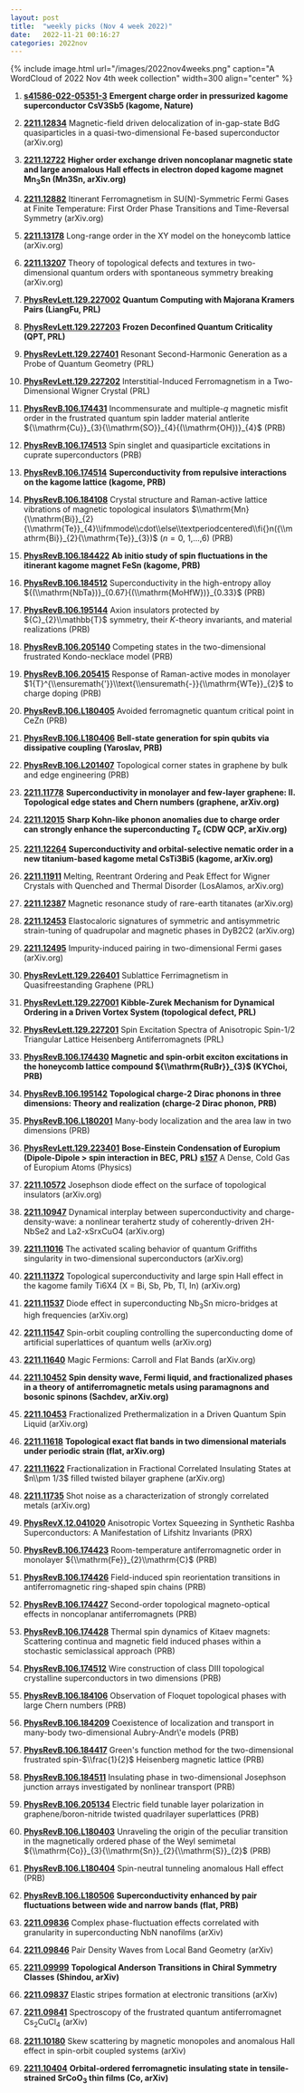 ```yaml
---
layout: post
title:  "weekly picks (Nov 4 week 2022)"
date:   2022-11-21 00:16:27
categories: 2022nov
---
```


{% include image.html url="/images/2022nov4weeks.png" caption="A WordCloud of 2022 Nov 4th week collection" width=300 align="center" %}




1. **[s41586-022-05351-3](https://www.nature.com/articles/s41586-022-05351-3)** **Emergent charge order in pressurized kagome superconductor CsV3Sb5 (kagome, Nature)**




1. **[2211.12834](http://arxiv.org/abs/2211.12834)** Magnetic-field driven delocalization of in-gap-state BdG quasiparticles in a quasi-two-dimensional Fe-based superconductor (arXiv.org)

1. **[2211.12722](http://arxiv.org/abs/2211.12722)** **Higher order exchange driven noncoplanar magnetic state and large anomalous Hall effects in electron doped kagome magnet Mn$_3$Sn (Mn3Sn, arXiv.org)**

1. **[2211.12882](http://arxiv.org/abs/2211.12882)** Itinerant Ferromagnetism in SU(N)-Symmetric Fermi Gases at Finite Temperature: First Order Phase Transitions and Time-Reversal Symmetry (arXiv.org)

1. **[2211.13178](http://arxiv.org/abs/2211.13178)** Long-range order in the XY model on the honeycomb lattice (arXiv.org)

1. **[2211.13207](http://arxiv.org/abs/2211.13207)** Theory of topological defects and textures in two-dimensional quantum orders with spontaneous symmetry breaking (arXiv.org)

1. **[PhysRevLett.129.227002](https://link.aps.org/doi/10.1103/PhysRevLett.129.227002)** **Quantum Computing with Majorana Kramers Pairs (LiangFu, PRL)**

1. **[PhysRevLett.129.227203](https://link.aps.org/doi/10.1103/PhysRevLett.129.227203)** **Frozen Deconfined Quantum Criticality (QPT, PRL)**

1. **[PhysRevLett.129.227401](https://link.aps.org/doi/10.1103/PhysRevLett.129.227401)** Resonant Second-Harmonic Generation as a Probe of Quantum Geometry (PRL)

1. **[PhysRevLett.129.227202](https://link.aps.org/doi/10.1103/PhysRevLett.129.227202)** Interstitial-Induced Ferromagnetism in a Two-Dimensional Wigner Crystal (PRL)

1. **[PhysRevB.106.174431](https://link.aps.org/doi/10.1103/PhysRevB.106.174431)** Incommensurate and multiple-$q$ magnetic misfit order in the frustrated quantum spin ladder material antlerite ${\\mathrm{Cu}}_{3}{\\mathrm{SO}}_{4}{(\\mathrm{OH})}_{4}$ (PRB)

1. **[PhysRevB.106.174513](https://link.aps.org/doi/10.1103/PhysRevB.106.174513)** Spin singlet and quasiparticle excitations in cuprate superconductors (PRB)

1. **[PhysRevB.106.174514](https://link.aps.org/doi/10.1103/PhysRevB.106.174514)** **Superconductivity from repulsive interactions on the kagome lattice (kagome, PRB)**

1. **[PhysRevB.106.184108](https://link.aps.org/doi/10.1103/PhysRevB.106.184108)** Crystal structure and Raman-active lattice vibrations of magnetic topological insulators $\\mathrm{Mn}{\\mathrm{Bi}}_{2}{\\mathrm{Te}}_{4}\\ifmmode\\cdot\\else\\textperiodcentered\\fi{}n({\\mathrm{Bi}}_{2}{\\mathrm{Te}}_{3})$ ($n=0$, 1,...,6) (PRB)

1. **[PhysRevB.106.184422](https://link.aps.org/doi/10.1103/PhysRevB.106.184422)** **Ab initio study of spin fluctuations in the itinerant kagome magnet FeSn (kagome, PRB)**

1. **[PhysRevB.106.184512](https://link.aps.org/doi/10.1103/PhysRevB.106.184512)** Superconductivity in the high-entropy alloy ${(\\mathrm{NbTa})}_{0.67}{(\\mathrm{MoHfW})}_{0.33}$ (PRB)

1. **[PhysRevB.106.195144](https://link.aps.org/doi/10.1103/PhysRevB.106.195144)** Axion insulators protected by ${C}_{2}\\mathbb{T}$ symmetry, their $K$-theory invariants, and material realizations (PRB)

1. **[PhysRevB.106.205140](https://link.aps.org/doi/10.1103/PhysRevB.106.205140)** Competing states in the two-dimensional frustrated Kondo-necklace model (PRB)

1. **[PhysRevB.106.205415](https://link.aps.org/doi/10.1103/PhysRevB.106.205415)** Response of Raman-active modes in monolayer $1{T}^{\\ensuremath{'}}\\text{\\ensuremath{-}}{\\mathrm{WTe}}_{2}$ to charge doping (PRB)

1. **[PhysRevB.106.L180405](https://link.aps.org/doi/10.1103/PhysRevB.106.L180405)** Avoided ferromagnetic quantum critical point in CeZn (PRB)

1. **[PhysRevB.106.L180406](https://link.aps.org/doi/10.1103/PhysRevB.106.L180406)** **Bell-state generation for spin qubits via dissipative coupling (Yaroslav, PRB)**

1. **[PhysRevB.106.L201407](https://link.aps.org/doi/10.1103/PhysRevB.106.L201407)** Topological corner states in graphene by bulk and edge engineering (PRB)




1. **[2211.11778](http://arxiv.org/abs/2211.11778)** **Superconductivity in monolayer and few-layer graphene: II. Topological edge states and Chern numbers (graphene, arXiv.org)**

1. **[2211.12015](http://arxiv.org/abs/2211.12015)** **Sharp Kohn-like phonon anomalies due to charge order can strongly enhance the superconducting $T_c$ (CDW QCP, arXiv.org)**

1. **[2211.12264](http://arxiv.org/abs/2211.12264)** **Superconductivity and orbital-selective nematic order in a new titanium-based kagome metal CsTi3Bi5 (kagome, arXiv.org)**

1. **[2211.11911](http://arxiv.org/abs/2211.11911)** Melting, Reentrant Ordering and Peak Effect for Wigner Crystals with Quenched and Thermal Disorder (LosAlamos, arXiv.org)

1. **[2211.12387](http://arxiv.org/abs/2211.12387)** Magnetic resonance study of rare-earth titanates (arXiv.org)

1. **[2211.12453](http://arxiv.org/abs/2211.12453)** Elastocaloric signatures of symmetric and antisymmetric strain-tuning of quadrupolar and magnetic phases in DyB2C2 (arXiv.org)

1. **[2211.12495](http://arxiv.org/abs/2211.12495)** Impurity-induced pairing in two-dimensional Fermi gases (arXiv.org)

1. **[PhysRevLett.129.226401](https://link.aps.org/doi/10.1103/PhysRevLett.129.226401)** Sublattice Ferrimagnetism in Quasifreestanding Graphene (PRL)

1. **[PhysRevLett.129.227001](https://link.aps.org/doi/10.1103/PhysRevLett.129.227001)** **Kibble-Zurek Mechanism for Dynamical Ordering in a Driven Vortex System (topological defect, PRL)**

1. **[PhysRevLett.129.227201](https://link.aps.org/doi/10.1103/PhysRevLett.129.227201)** Spin Excitation Spectra of Anisotropic Spin-$1/2$ Triangular Lattice Heisenberg Antiferromagnets (PRL)

1. **[PhysRevB.106.174430](https://link.aps.org/doi/10.1103/PhysRevB.106.174430)** **Magnetic and spin-orbit exciton excitations in the honeycomb lattice compound ${\\mathrm{RuBr}}_{3}$ (KYChoi, PRB)**

1. **[PhysRevB.106.195142](https://link.aps.org/doi/10.1103/PhysRevB.106.195142)** **Topological charge-2 Dirac phonons in three dimensions: Theory and realization (charge-2 Dirac phonon, PRB)**

1. **[PhysRevB.106.L180201](https://link.aps.org/doi/10.1103/PhysRevB.106.L180201)** Many-body localization and the area law in two dimensions (PRB)

1. **[PhysRevLett.129.223401](https://link.aps.org/doi/10.1103/PhysRevLett.129.223401)** **Bose-Einstein Condensation of Europium (Dipole-Dipole > spin interaction in BEC, PRL)** **[s157](https://physics.aps.org/articles/v15/s157)** A Dense, Cold Gas of Europium Atoms (Physics)








1. **[2211.10572](http://arxiv.org/abs/2211.10572)** Josephson diode effect on the surface of topological insulators (arXiv.org)

1. **[2211.10947](http://arxiv.org/abs/2211.10947)** Dynamical interplay between superconductivity and charge-density-wave: a nonlinear terahertz study of coherently-driven 2H-NbSe2 and La2-xSrxCuO4 (arXiv.org)

1. **[2211.11016](http://arxiv.org/abs/2211.11016)** The activated scaling behavior of quantum Griffiths singularity in two-dimensional superconductors (arXiv.org)

1. **[2211.11372](http://arxiv.org/abs/2211.11372)** Topological superconductivity and large spin Hall effect in the kagome family Ti6X4 (X = Bi, Sb, Pb, Tl, In) (arXiv.org)

1. **[2211.11537](http://arxiv.org/abs/2211.11537)** Diode effect in superconducting Nb$_3$Sn micro-bridges at high frequencies (arXiv.org)

1. **[2211.11547](http://arxiv.org/abs/2211.11547)** Spin-orbit coupling controlling the superconducting dome of artificial superlattices of quantum wells (arXiv.org)

1. **[2211.11640](http://arxiv.org/abs/2211.11640)** Magic Fermions: Carroll and Flat Bands (arXiv.org)

1. **[2211.10452](http://arxiv.org/abs/2211.10452)** **Spin density wave, Fermi liquid, and fractionalized phases in a theory of antiferromagnetic metals using paramagnons and bosonic spinons (Sachdev, arXiv.org)**

1. **[2211.10453](http://arxiv.org/abs/2211.10453)** Fractionalized Prethermalization in a Driven Quantum Spin Liquid (arXiv.org)

1. **[2211.11618](http://arxiv.org/abs/2211.11618)** **Topological exact flat bands in two dimensional materials under periodic strain (flat, arXiv.org)**

1. **[2211.11622](http://arxiv.org/abs/2211.11622)** Fractionalization in Fractional Correlated Insulating States at $n\\pm 1/3$ filled twisted bilayer graphene (arXiv.org)

1. **[2211.11735](http://arxiv.org/abs/2211.11735)** Shot noise as a characterization of strongly correlated metals (arXiv.org)

1. **[PhysRevX.12.041020](https://link.aps.org/doi/10.1103/PhysRevX.12.041020)** Anisotropic Vortex Squeezing in Synthetic Rashba Superconductors: A Manifestation of Lifshitz Invariants (PRX)

1. **[PhysRevB.106.174423](https://link.aps.org/doi/10.1103/PhysRevB.106.174423)** Room-temperature antiferromagnetic order in monolayer ${\\mathrm{Fe}}_{2}\\mathrm{C}$ (PRB)

1. **[PhysRevB.106.174426](https://link.aps.org/doi/10.1103/PhysRevB.106.174426)** Field-induced spin reorientation transitions in antiferromagnetic ring-shaped spin chains (PRB)

1. **[PhysRevB.106.174427](https://link.aps.org/doi/10.1103/PhysRevB.106.174427)** Second-order topological magneto-optical effects in noncoplanar antiferromagnets (PRB)

1. **[PhysRevB.106.174428](https://link.aps.org/doi/10.1103/PhysRevB.106.174428)** Thermal spin dynamics of Kitaev magnets: Scattering continua and magnetic field induced phases within a stochastic semiclassical approach (PRB)

1. **[PhysRevB.106.174512](https://link.aps.org/doi/10.1103/PhysRevB.106.174512)** Wire construction of class DIII topological crystalline superconductors in two dimensions (PRB)

1. **[PhysRevB.106.184106](https://link.aps.org/doi/10.1103/PhysRevB.106.184106)** Observation of Floquet topological phases with large Chern numbers (PRB)

1. **[PhysRevB.106.184209](https://link.aps.org/doi/10.1103/PhysRevB.106.184209)** Coexistence of localization and transport in many-body two-dimensional Aubry-Andr\\'e models (PRB)

1. **[PhysRevB.106.184417](https://link.aps.org/doi/10.1103/PhysRevB.106.184417)** Green's function method for the two-dimensional frustrated spin-$\\frac{1}{2}$ Heisenberg magnetic lattice (PRB)

1. **[PhysRevB.106.184511](https://link.aps.org/doi/10.1103/PhysRevB.106.184511)** Insulating phase in two-dimensional Josephson junction arrays investigated by nonlinear transport (PRB)

1. **[PhysRevB.106.205134](https://link.aps.org/doi/10.1103/PhysRevB.106.205134)** Electric field tunable layer polarization in graphene/boron-nitride twisted quadrilayer superlattices (PRB)

1. **[PhysRevB.106.L180403](https://link.aps.org/doi/10.1103/PhysRevB.106.L180403)** Unraveling the origin of the peculiar transition in the magnetically ordered phase of the Weyl semimetal ${\\mathrm{Co}}_{3}{\\mathrm{Sn}}_{2}{\\mathrm{S}}_{2}$ (PRB)

1. **[PhysRevB.106.L180404](https://link.aps.org/doi/10.1103/PhysRevB.106.L180404)** Spin-neutral tunneling anomalous Hall effect (PRB)

1. **[PhysRevB.106.L180506](https://link.aps.org/doi/10.1103/PhysRevB.106.L180506)** **Superconductivity enhanced by pair fluctuations between wide and narrow bands (flat, PRB)**




1. **[2211.09836](http://arxiv.org/abs/2211.09836)** Complex phase-fluctuation effects correlated with granularity in superconducting NbN nanofilms (arXiv)

1. **[2211.09846](http://arxiv.org/abs/2211.09846)** Pair Density Waves from Local Band Geometry (arXiv)

1. **[2211.09999](http://arxiv.org/abs/2211.09999)** **Topological Anderson Transitions in Chiral Symmetry Classes (Shindou, arXiv)**

1. **[2211.09837](http://arxiv.org/abs/2211.09837)** Elastic stripes formation at electronic transitions (arXiv)

1. **[2211.09841](http://arxiv.org/abs/2211.09841)** Spectroscopy of the frustrated quantum antiferromagnet Cs$_2$CuCl$_4$ (arXiv)

1. **[2211.10180](http://arxiv.org/abs/2211.10180)** Skew scattering by magnetic monopoles and anomalous Hall effect in spin-orbit coupled systems (arXiv)

1. **[2211.10404](http://arxiv.org/abs/2211.10404)** **Orbital-ordered ferromagnetic insulating state in tensile-strained SrCoO$_{3}$ thin films (Co, arXiv)**
